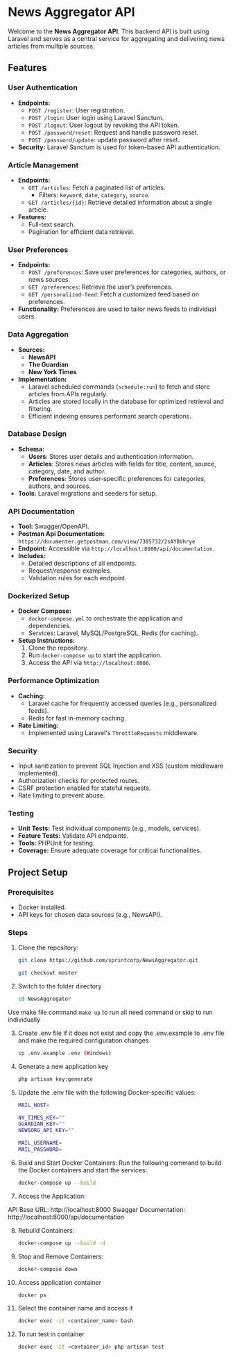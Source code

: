 # News Aggregator API

Welcome to the **News Aggregator API**. This backend API is built using Laravel and serves as a central service for aggregating and delivering news articles from multiple sources.

## Features

### User Authentication
- **Endpoints:**
  - `POST /register`: User registration.
  - `POST /login`: User login using Laravel Sanctum.
  - `POST /logout`: User logout by revoking the API token.
  - `POST /password/reset`: Request and handle password reset.
  - `POST /password/update`: update password after reset.
- **Security:** Laravel Sanctum is used for token-based API authentication.

### Article Management
- **Endpoints:**
  - `GET /articles`: Fetch a paginated list of articles.
    - Filters: `keyword`, `date`, `category`, `source`.
  - `GET /articles/{id}`: Retrieve detailed information about a single article.
- **Features:**
  - Full-text search.
  - Pagination for efficient data retrieval.

### User Preferences
- **Endpoints:**
  - `POST /preferences`: Save user preferences for categories, authors, or news sources.
  - `GET /preferences`: Retrieve the user’s preferences.
  - `GET /personalized-feed`: Fetch a customized feed based on preferences.
- **Functionality:** Preferences are used to tailor news feeds to individual users.

### Data Aggregation
- **Sources:**
  - **NewsAPI**
  - **The Guardian**
  - **New York Times**
- **Implementation:**
  - Laravel scheduled commands (`schedule:run`) to fetch and store articles from APIs regularly.
  - Articles are stored locally in the database for optimized retrieval and filtering.
  - Efficient indexing ensures performant search operations.

### Database Design
- **Schema:**
  - **Users**: Stores user details and authentication information.
  - **Articles**: Stores news articles with fields for title, content, source, category, date, and author.
  - **Preferences**: Stores user-specific preferences for categories, authors, and sources.
- **Tools:** Laravel migrations and seeders for setup.

### API Documentation
- **Tool:** Swagger/OpenAPI.
- **Postman Api Documentation:** 
  `https://documenter.getpostman.com/view/7305732/2sAYBVhrye`
- **Endpoint:** Accessible via `http://localhost:8000/api/documentation`.
- **Includes:**
  - Detailed descriptions of all endpoints.
  - Request/response examples.
  - Validation rules for each endpoint.

### Dockerized Setup
- **Docker Compose:**
  - `docker-compose.yml` to orchestrate the application and dependencies.
  - Services: Laravel, MySQL/PostgreSQL, Redis (for caching).
- **Setup Instructions:**
  1. Clone the repository.
  2. Run `docker-compose up` to start the application.
  3. Access the API via `http://localhost:8000`.

### Performance Optimization
- **Caching:**
  - Laravel cache for frequently accessed queries (e.g., personalized feeds).
  - Redis for fast in-memory caching.
- **Rate Limiting:**
  - Implemented using Laravel's `ThrottleRequests` middleware.

### Security
- Input sanitization to prevent SQL Injection and XSS (custom middleware implemented).
- Authorization checks for protected routes.
- CSRF protection enabled for stateful requests.
- Rate limiting to prevent abuse.

### Testing
- **Unit Tests:** Test individual components (e.g., models, services).
- **Feature Tests:** Validate API endpoints.
- **Tools:** PHPUnit for testing.
- **Coverage:** Ensure adequate coverage for critical functionalities.

## Project Setup

### Prerequisites
- Docker installed.
- API keys for chosen data sources (e.g., NewsAPI).

### Steps
1. Clone the repository:
   ```bash
   git clone https://github.com/sprintcorp/NewsAggregator.git

   git checkout master
   

2. Switch to the folder directory
    ```bash
    cd NewsAggregator

Use make file command `make up` to run all need command or skip to run individually


3. Create .env file if it does not exist and copy the .env.example to .env file and make the required   configuration changes
 
    ```bash
    cp .env.example .env (Windows)

4. Generate a new application key
    ```bash
    php artisan key:generate

 
5. Update the .env file with the following Docker-specific values:
    ```bash
    MAIL_HOST=

    NY_TIMES_KEY=""
    GUARDIAN_KEY=""
    NEWSORG_API_KEY=""

    MAIL_USERNAME=
    MAIL_PASSWORD=

6. Build and Start Docker Containers: Run the following command to build the Docker containers and start the services:

    ```bash
    docker-compose up --build

7. Access the Application:

API Base URL: http://localhost:8000
Swagger Documentation: http://localhost:8000/api/documentation


8. Rebuild Containers:
    ```bash
    docker-compose up --build -d

9. Stop and Remove Containers:
    ```bash
    docker-compose down
   
10. Access application container
    ```bash
    docker ps
    
11. Select the container name and access it  
    ```bash
    docker exec -it <container_name> bash
    
12. To run test in container
    ```bash
    docker exec -it <container_id> php artisan test




